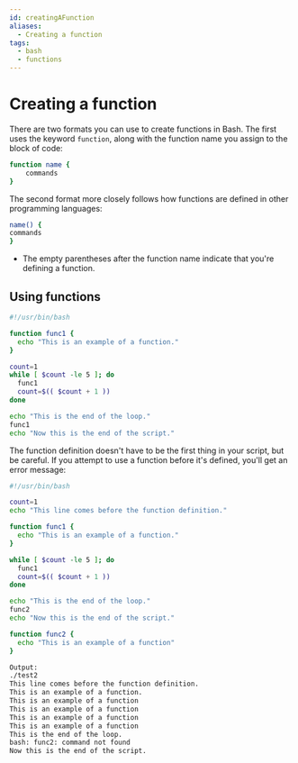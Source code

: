 ```yaml
---
id: creatingAFunction
aliases:
  - Creating a function
tags:
  - bash
  - functions
---
```


# Creating a function

There are two formats you can use to create functions in Bash. The first uses
the keyword `function`, along with the function name you assign to the block of
code:

```bash
function name {
    commands
}
```

The second format more closely follows how functions are defined in other
programming languages:

```bash
name() {
commands
}
```

- The empty parentheses after the function name indicate that you're defining a
  function.

## Using functions

```bash
#!/usr/bin/bash

function func1 {
  echo "This is an example of a function."
}

count=1
while [ $count -le 5 ]; do
  func1
  count=$(( $count + 1 ))
done

echo "This is the end of the loop."
func1
echo "Now this is the end of the script."
```

The function definition doesn't have to be the first thing in your script, but
be careful. If you attempt to use a function before it's defined, you'll get an
error message:

```bash
#!/usr/bin/bash

count=1
echo "This line comes before the function definition."

function func1 {
  echo "This is an example of a function."
}

while [ $count -le 5 ]; do
  func1
  count=$(( $count + 1 ))
done

echo "This is the end of the loop."
func2
echo "Now this is the end of the script."

function func2 {
  echo "This is an example of a function"
}
```

```bash
Output:
./test2
This line comes before the function definition.
This is an example of a function.
This is an example of a function
This is an example of a function
This is an example of a function
This is an example of a function
This is the end of the loop.
bash: func2: command not found
Now this is the end of the script.
```
